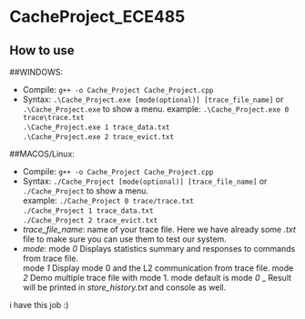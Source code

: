 # CacheProject_ECE485
## How to use
##WINDOWS:
- Compile: `g++ -o Cache_Project Cache_Project.cpp`
- Syntax: `.\Cache_Project.exe [mode(optional)] [trace_file_name]` or 
           `.\Cache_Project.exe` to show a menu. 
   example: `.\Cache_Project.exe 0 trace\trace.txt`  
   `.\Cache_Project.exe 1 trace_data.txt`  
   `.\Cache_Project.exe 2 trace_evict.txt`
  
##MACOS/Linux:
- Compile: `g++ -o Cache_Project Cache_Project.cpp`
- Syntax: `./Cache_Project [mode(optional)] [trace_file_name]` or
           `./Cache_Project` to show a menu.    
   example: `./Cache_Project 0 trace/trace.txt`  
   `./Cache_Project 1 trace_data.txt`  
   `./Cache_Project 2 trace_evict.txt`
- _trace_file_name_: name of your trace file. Here we have already some _.txt_ file to make sure you can use them to test our system.
- _mode_: mode _0_  Displays statistics summary and responses to commands from trace file.  
          mode _1_ Display mode 0 and the L2 communication from trace file.
          mode _2_ Demo multiple trace file with mode 1.
   mode default is mode _0_
_ Result will be printed in _store_history.txt_ and console as well.


i have this job :)
